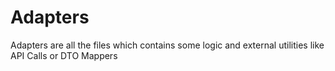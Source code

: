 # Adapters

Adapters are all the files which contains some logic and external utilities like API Calls or DTO Mappers